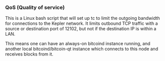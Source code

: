 ### QoS (Quality of service) ###

This is a Linux bash script that will set up tc to limit the outgoing bandwidth for connections to the Kepler network. It limits outbound TCP traffic with a source or destination port of 12102, but not if the destination IP is within a LAN.

This means one can have an always-on bitcoind instance running, and another local bitcoind/bitcoin-qt instance which connects to this node and receives blocks from it.
